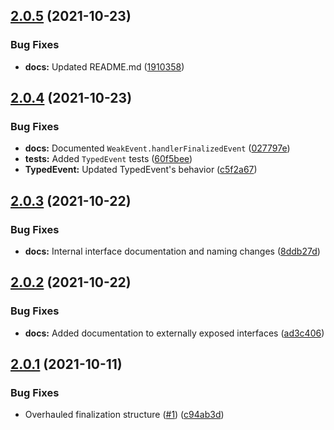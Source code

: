 ## [2.0.5](https://github.com/yuval-po/weak-event/compare/v2.0.4...v2.0.5) (2021-10-23)


### Bug Fixes

* **docs:** Updated README.md ([1910358](https://github.com/yuval-po/weak-event/commit/191035869bd8f4d833cbb71db516205ce7aa5a8a))



## [2.0.4](https://github.com/yuval-po/weak-event/compare/v2.0.3...v2.0.4) (2021-10-23)


### Bug Fixes

* **docs:** Documented `WeakEvent.handlerFinalizedEvent` ([027797e](https://github.com/yuval-po/weak-event/commit/027797eb4ea4df847ddacf3c53175f8ccf23991a))
* **tests:** Added `TypedEvent` tests ([60f5bee](https://github.com/yuval-po/weak-event/commit/60f5bee28a920db9e5391a80fd942717272a8372))
* **TypedEvent:** Updated TypedEvent's behavior ([c5f2a67](https://github.com/yuval-po/weak-event/commit/c5f2a67510d31d2e0e2bcc2adb4047aaf9244180))



## [2.0.3](https://github.com/yuval-po/weak-event/compare/v2.0.2...v2.0.3) (2021-10-22)


### Bug Fixes

* **docs:** Internal interface documentation and naming changes ([8ddb27d](https://github.com/yuval-po/weak-event/commit/8ddb27d0e791371d5893611221980c1018e0a06c))



## [2.0.2](https://github.com/yuval-po/weak-event/compare/v2.0.1...v2.0.2) (2021-10-22)


### Bug Fixes

* **docs:** Added documentation to externally exposed interfaces ([ad3c406](https://github.com/yuval-po/weak-event/commit/ad3c4060e58ddd42c9cc33a1f1728e916edc24a5))



## [2.0.1](https://github.com/yuval-po/weak-event/compare/v1.0.6...v2.0.1) (2021-10-11)


### Bug Fixes

* Overhauled finalization structure ([#1](https://github.com/yuval-po/weak-event/issues/1)) ([c94ab3d](https://github.com/yuval-po/weak-event/commit/c94ab3d79191670ff6282cc99eac818c4dbeb2c6))



